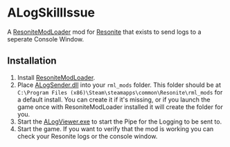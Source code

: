 # ALogSkillIssue

A [ResoniteModLoader](https://github.com/resonite-modding-group/ResoniteModLoader) mod for [Resonite](https://resonite.com/) that exists to send logs to a seperate Console Window.

## Installation
1. Install [ResoniteModLoader](https://github.com/resonite-modding-group/ResoniteModLoader).
2. Place [ALogSender.dll](https://github.com/NepuShiro/ALogKrillIssue/releases/latest/download/ALogSender.dll) into your `rml_mods` folder. This folder should be at `C:\Program Files (x86)\Steam\steamapps\common\Resonite\rml_mods` for a default install. You can create it if it's missing, or if you launch the game once with ResoniteModLoader installed it will create the folder for you.
3. Start the [ALogViewer.exe](https://github.com/NepuShiro/ALogKrillIssue/releases/latest/download/ALogViewer.exe) to start the Pipe for the Logging to be sent to. 
4. Start the game. If you want to verify that the mod is working you can check your Resonite logs or the console window.